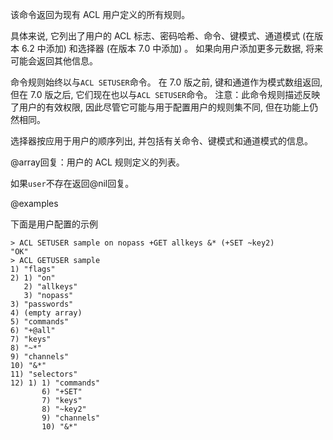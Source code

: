 该命令返回为现有 ACL 用户定义的所有规则。

具体来说, 它列出了用户的 ACL 标志、密码哈希、命令、键模式、通道模式 (在版本 6.2 中添加) 和选择器 (在版本 7.0 中添加) 。
如果向用户添加更多元数据, 将来可能会返回其他信息。

命令规则始终以与`ACL SETUSER`命令。
在 7.0 版之前, 键和通道作为模式数组返回, 但在 7.0 版之后, 它们现在也以与`ACL SETUSER`命令。
注意：此命令规则描述反映了用户的有效权限, 因此尽管它可能与用于配置用户的规则集不同, 但在功能上仍然相同。

选择器按应用于用户的顺序列出, 并包括有关命令、键模式和通道模式的信息。

@array回复：用户的 ACL 规则定义的列表。

如果`user`不存在返回@nil回复。

@examples

下面是用户配置的示例

    > ACL SETUSER sample on nopass +GET allkeys &* (+SET ~key2)
    "OK"
    > ACL GETUSER sample
    1) "flags"
    2) 1) "on"
       2) "allkeys"
       3) "nopass"
    3) "passwords"
    4) (empty array)
    5) "commands"
    6) "+@all"
    7) "keys"
    8) "~*"
    9) "channels"
    10) "&*"
    11) "selectors"
    12) 1) 1) "commands"
           6) "+SET"
           7) "keys"
           8) "~key2"
           9) "channels"
           10) "&*"

